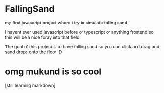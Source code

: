 # FallingSand
my first javascript project where i try to simulate falling sand


I havent ever used javascript before or typescript or anything frontend so this will be a nice foray into that field

The goal of this project is to have falling sand so you can click and drag and sand drops onto the floor :D

# omg mukund is so cool

[still learning markdown]